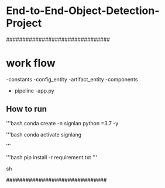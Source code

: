# End-to-End-Object-Detection-Project



################################
#  work flow
-constants
-config_entity
-artifact_entity
-components
- pipeline
-app.py
## How to run
'''bash
conda create -n signlan python =3.7 -y

'''bash
conda activate signlang

'''

'''bash
pip  install -r requirement.txt
'''

sh


###############################
